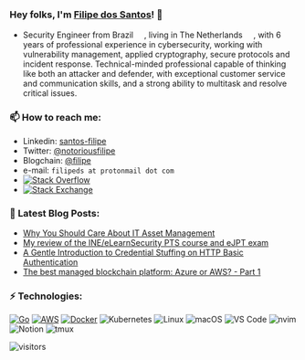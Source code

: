 ### Hey folks, I'm [Filipe dos Santos](https://www.filipe.computer/)! 👋

- Security Engineer from Brazil <img height="15" src="https://raw.githubusercontent.com/emcrisostomo/flags/master/svg/BR.svg">, living in The Netherlands <img height="15" src="https://raw.githubusercontent.com/emcrisostomo/flags/master/svg/NL.svg">, with 6 years of professional experience in cybersecurity, working with vulnerability management, applied cryptography, secure protocols and incident response. Technical-minded professional capable of thinking like both an attacker and defender, with exceptional customer service and communication skills, and a strong ability to multitask and resolve critical issues.

### 📫 How to reach me:

- Linkedin: [santos-filipe](https://www.linkedin.com/in/santos-filipe/)
- Twitter: [@notoriousfilipe](https://twitter.com/notoriousfilipe)
- Blogchain: [@filipe](https://blogchain.app/id/filipe)
- e-mail: `filipeds at protonmail dot com`
- <a href="https://stackoverflow.com/users/6880494/filipe-dos-santos" target="_blank"><img alt="Stack Overflow" src="https://img.shields.io/badge/-Stack%20Overflow-FE7A16?style=flat-square&logo=Stack-Overflow&logoColor=white"></a>
- <a href="https://security.stackexchange.com/users/188129" target="_blank"><img alt="Stack Exchange" src="https://img.shields.io/badge/-Stack%20Exchange-1E5297?style=flat-square&logo=Stack-Exchange&logoColor=white"></a>

### 📝 Latest Blog Posts:

- [Why You Should Care About IT Asset Management](https://blogchain.app/p/why-you-should-care-about-it-asset-management/A7d5Bepqnk)
- [My review of the INE/eLearnSecurity PTS course and eJPT exam](https://www.filipe.computer/posts/2021/03/ejpt-review/ejpt-review/)
- [A Gentle Introduction to Credential Stuffing on HTTP Basic Authentication](https://www.filipe.computer/posts/2020/11/credential-stuffing/credential-stuffing-python3/)
- [The best managed blockchain platform: Azure or AWS? - Part 1](https://www.filipe.computer/posts/2020/managed-blockchain/1/)

### ⚡ Technologies:

[![Go](https://img.shields.io/badge/Go-00ADD8?style=for-the-badge&logo=go&logoColor=white)](https://golang.org/)
[![AWS](https://img.shields.io/badge/Amazon_AWS-232F3E?style=for-the-badge&logo=amazon-aws&logoColor=white)](https://aws.amazon.com)
[![Docker](https://img.shields.io/badge/Docker-2CA5E0?style=for-the-badge&logo=docker&logoColor=white)](https://https://docker.com/)
![Kubernetes](https://img.shields.io/badge/kubernetes-326ce5.svg?&style=for-the-badge&logo=kubernetes&logoColor=white)
![Linux](https://img.shields.io/badge/Linux-FCC624?style=for-the-badge&logo=linux&logoColor=black)
![macOS](https://img.shields.io/badge/mac%20os-000000?style=for-the-badge&logo=apple&logoColor=white)
![VS Code](https://img.shields.io/badge/Visual_Studio_Code-0078D4?style=for-the-badge&logo=visual%20studio%20code&logoColor=white)
![nvim](https://img.shields.io/badge/NeoVim-%2357A143.svg?&style=for-the-badge&logo=neovim&logoColor=white)
![Notion](https://img.shields.io/badge/Notion-000000?style=for-the-badge&logo=notion&logoColor=white)
![tmux](https://img.shields.io/badge/tmux-1BB91F?style=for-the-badge&logo=tmux&logoColor=white)

![visitors](https://visitor-badge.glitch.me/badge?page_id=santosfilipe.santosfilipe)
